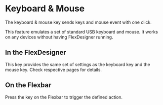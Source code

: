 # Keyboard & Mouse

The keyboard & mouse key sends keys and mouse event with one click.

This feature emulates a set of standard USB keyboard and mouse. It works on any devices without having FlexDesigner running.

## In the FlexDesigner

This key provides the same set of settings as the keyboard key and the mouse key. Check respective pages for details. 

## On the Flexbar

Press the key on the Flexbar to trigger the defined action.
